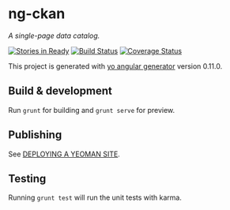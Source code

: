 # ng-ckan
_A single-page data catalog._

[![Stories in Ready](https://badge.waffle.io/mxabierto/ng-ckan.png?label=ready&title=Ready)](https://waffle.io/mxabierto/ng-ckan) [![Build Status](https://travis-ci.org/mxabierto/ng-ckan.svg?branch=master)](https://travis-ci.org/mxabierto/ng-ckan) [![Coverage Status](https://coveralls.io/repos/mxabierto/ng-ckan/badge.svg)](https://coveralls.io/r/mxabierto/ng-ckan)

This project is generated with [yo angular generator](https://github.com/yeoman/generator-angular)
version 0.11.0.

## Build & development

Run `grunt` for building and `grunt serve` for preview.

## Publishing

See [DEPLOYING A YEOMAN SITE](http://yeoman.io/learning/deployment.html).

## Testing

Running `grunt test` will run the unit tests with karma.

